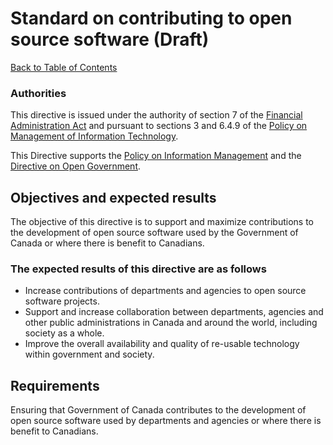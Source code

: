 # Standard on contributing to open source software (Draft)

[Back to Table of Contents](../../README.md#english-content)

### Authorities

This directive is issued under the authority of section 7 of the [Financial Administration Act](https://laws-lois.justice.gc.ca/eng/acts/f-11/) and pursuant to sections 3 and 6.4.9 of the [Policy on Management of Information Technology](https://www.tbs-sct.gc.ca/pol/doc-eng.aspx?id=12755).

This Directive supports the [Policy on Information Management](https://www.tbs-sct.gc.ca/pol/doc-eng.aspx?id=12742) and the [Directive on Open Government](https://www.tbs-sct.gc.ca/pol/doc-eng.aspx?id=28108).

## Objectives and expected results

The objective of this directive is to support and maximize contributions to the development of open source software used by the Government of Canada or where there is benefit to Canadians.

### The expected results of this directive are as follows

* Increase contributions of departments and agencies to open source software projects.
* Support and increase collaboration between departments, agencies and other public administrations in Canada and around the world, including society as a whole.
* Improve the overall availability and quality of re-usable technology within government and society.

## Requirements

Ensuring that Government of Canada contributes to the development of open source software used by departments and agencies or where there is benefit to Canadians.
